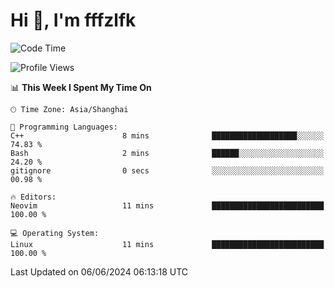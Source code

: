 # Hi 👋, I'm fffzlfk

<!--START_SECTION:waka-->
![Code Time](http://img.shields.io/badge/Code%20Time-702%20hrs%2053%20mins-blue)

![Profile Views](http://img.shields.io/badge/Profile%20Views-0-blue)

📊 **This Week I Spent My Time On** 

```text
🕑︎ Time Zone: Asia/Shanghai

💬 Programming Languages: 
C++                      8 mins              ███████████████████░░░░░░   74.83 % 
Bash                     2 mins              ██████░░░░░░░░░░░░░░░░░░░   24.20 % 
gitignore                0 secs              ░░░░░░░░░░░░░░░░░░░░░░░░░   00.98 % 

🔥 Editors: 
Neovim                   11 mins             █████████████████████████   100.00 % 

💻 Operating System: 
Linux                    11 mins             █████████████████████████   100.00 % 
```


 Last Updated on 06/06/2024 06:13:18 UTC
<!--END_SECTION:waka-->
